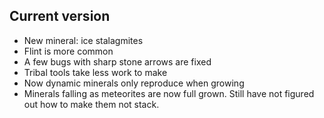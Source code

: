 ## Current version

* New mineral: ice stalagmites
* Flint is more common
* A few bugs with sharp stone arrows are fixed
* Tribal tools take less work to make
* Now dynamic minerals only reproduce when growing
* Minerals falling as meteorites are now full grown. Still have not figured out how to make them not stack.
